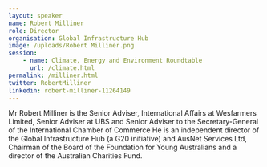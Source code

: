 ```yaml
---
layout: speaker
name: Robert Milliner
role: Director
organisation: Global Infrastructure Hub
image: /uploads/Robert Milliner.png
session:
    - name: Climate, Energy and Environment Roundtable
      url: /climate.html
permalink: /milliner.html
twitter: RobertMilliner
linkedin: robert-milliner-11264149
---
```

Mr Robert Milliner is the Senior Adviser, International Affairs at Wesfarmers Limited, Senior Adviser at UBS and Senior Adviser to the Secretary-General of the International Chamber of Commerce
He is an independent director of the Global Infrastructure Hub (a G20 initiative) and AusNet Services Ltd, Chairman of the Board of the Foundation for Young Australians and a director of the Australian Charities Fund.
